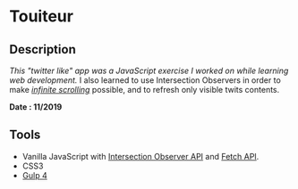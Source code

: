 # Touiteur

## Description
*This "twitter like" app was a JavaScript exercise I worked on while learning web development.*
I also learned to use Intersection Observers in order to make *[infinite scrolling][2]* possible, and to refresh only visible twits contents. 

**Date : 11/2019**

## Tools
- Vanilla JavaScript with [Intersection Observer API][1] and [Fetch API][3].
- CSS3
- [Gulp 4][5]


[1]: https://developer.mozilla.org/en-US/docs/Web/API/Intersection_Observer_API
[2]: https://www.smashingmagazine.com/2013/05/infinite-scrolling-lets-get-to-the-bottom-of-this/
[3]: https://developer.mozilla.org/en-US/docs/Web/API/Fetch_API
[5]: https://gulpjs.com/
[8]: https://www.cefim.eu

